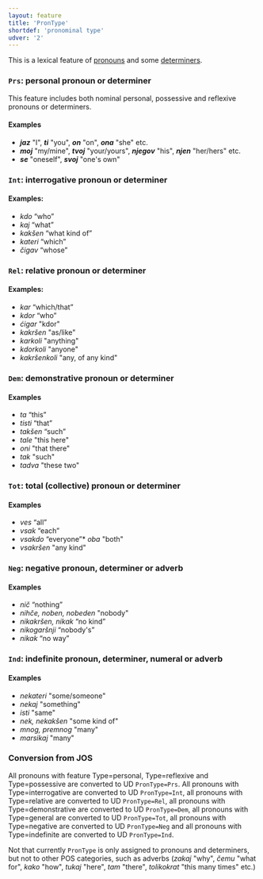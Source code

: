 ```yaml
---
layout: feature
title: 'PronType'
shortdef: 'pronominal type'
udver: '2'
---
```


This is a lexical feature of [pronouns](PRON) and some [determiners](DET).

### <a name="Prs">`Prs`</a>: personal pronoun or determiner

This feature includes both nominal personal, possessive and reflexive pronouns or determiners.

#### Examples

* _<b>jaz</b>_ "I", _<b>ti</b>_ "you", _<b>on</b>_ "on", _<b>ona</b>_ "she" etc.
* _<b>moj</b>_ "my/mine", _<b>tvoj</b>_ "your/yours", _<b>njegov</b>_ "his", _<b>njen</b>_ "her/hers" etc.
* _<b>se</b>_ "oneself", _<b>svoj</b>_ "one's own"

### <a name="Int">`Int`</a>: interrogative pronoun or determiner

#### Examples:

* _kdo_ “who”
* _kaj_ “what”
* _kakšen_ “what kind of”
* _kateri_ “which”
* _čigav_ “whose”

### <a name="Rel">`Rel`</a>: relative pronoun or determiner

#### Examples:

* _kar_ “which/that”
* _kdor_ “who”
* _ćigar_ "kdor"
* _kakršen_ "as/like"
* _karkoli_ "anything"
* _kdorkoli_ "anyone"
* _kakršenkoli_ "any, of any kind"

### <a name="Dem">`Dem`</a>: demonstrative pronoun or determiner

#### Examples

* _ta_ “this”
* _tisti_ “that”
* _takšen_ “such”
* _tale_ "this here"
* _oni_ "that there"
* _tak_ "such"
* _tadva_ "these two"

### <a name="Tot">`Tot`</a>: total (collective) pronoun or determiner

#### Examples

* _ves_ “all”
* _vsak_ “each”
* _vsakdo_ “everyone”* _oba_ "both"
* _vsakršen_ "any kind"

### <a name="Neg">`Neg`</a>: negative pronoun, determiner or adverb

#### Examples

* _nič_ “nothing”
* _nihče, noben, nobeden_ "nobody"
* _nikakršen, nikak_ “no kind”
* _nikogaršnji_ “nobody's”
* _nikak_ “no way”

### <a name="Ind">`Ind`</a>: indefinite pronoun, determiner, numeral or adverb

#### Examples

* _nekateri_ "some/someone"
* _nekaj_ "something"
* _isti_ "same"
* _nek, nekakšen_ "some kind of"
* _mnog, premnog_ "many"
* _marsikaj_ "many"

### Conversion from JOS

All pronouns with feature Type=personal, Type=reflexive and Type=possessive are converted to UD `PronType=Prs`. All pronouns with Type=interrogative are converted to UD `PronType=Int`, all pronouns with Type=relative are converted to UD `PronType=Rel`, all pronouns with Type=demonstrative are converted to UD `PronType=Dem`, all pronouns with Type=general are converted to UD `PronType=Tot`, all pronouns with Type=negative are converted to UD `PronType=Neg` and all pronouns with Type=indefinite are converted to UD `PronType=Ind`.

Not that currently `PronType` is only assigned to pronouns and determiners, but not to other POS categories, such as adverbs (_zakaj_ "why", _čemu_ "what for", _kako_ "how", _tukaj_ "here", _tam_ "there", _tolikokrat_ "this many times" etc.)
<!-- Interlanguage links updated Po lis 14 15:34:56 CET 2022 -->
